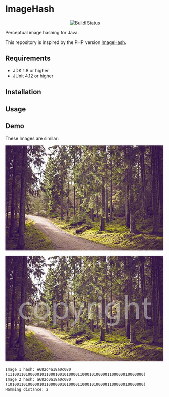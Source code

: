 # ImageHash

<p align="center">
<a href="https://travis-ci.org/nebubit/imagehash"><img src="https://travis-ci.org/nebubit/imagehash.svg" alt="Build Status"></a>
</p>

Perceptual image hashing for Java.

This repository is inspired by the PHP version [ImageHash](https://github.com/jenssegers/imagehash).



## Requirements

- JDK 1.8 or higher
- JUnit 4.12 or higher



## Installation



## Usage



## Demo

These Images are similar:

![Equals1](https://raw.githubusercontent.com/nebubit/imagehash/master/src/test/java/resources/images/forest/forest-high.jpg)

![Equals1](https://raw.githubusercontent.com/nebubit/imagehash/master/src/test/java/resources/images/forest/forest-copyright.jpg)

```
Image 1 hash: e682c4a18a0c080 (111001101000001011000100101000011000101000001100000010000000)
Image 2 hash: a682c0a18a0c080 (101001101000001011000000101000011000101000001100000010000000)
Hamming distance: 2
```
